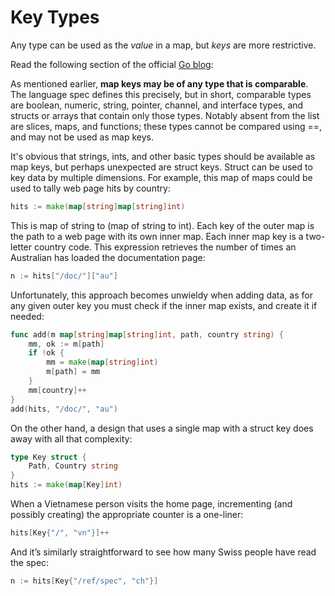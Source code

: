 # Key Types

Any type can be used as the *value* in a map, but *keys* are more restrictive.

Read the following section of the official [Go blog](https://go.dev/blog/maps):

As mentioned earlier, **map keys may be of any type that is comparable**. The language spec defines this precisely, but in short, comparable types are boolean, numeric, string, pointer, channel, and interface types, and structs or arrays that contain only those types. Notably absent from the list are slices, maps, and functions; these types cannot be compared using ==, and may not be used as map keys.

It's obvious that strings, ints, and other basic types should be available as map keys, but perhaps unexpected are struct keys. Struct can be used to key data by multiple dimensions. For example, this map of maps could be used to tally web page hits by country:

```go
hits := make(map[string]map[string]int)
```

This is map of string to (map of string to int). Each key of the outer map is the path to a web page with its own inner map. Each inner map key is a two-letter country code. This expression retrieves the number of times an Australian has loaded the documentation page:

```go
n := hits["/doc/"]["au"]
```

Unfortunately, this approach becomes unwieldy when adding data, as for any given outer key you must check if the inner map exists, and create it if needed:

```go
func add(m map[string]map[string]int, path, country string) {
    mm, ok := m[path]
    if !ok {
        mm = make(map[string]int)
        m[path] = mm
    }
    mm[country]++
}
add(hits, "/doc/", "au")
```

On the other hand, a design that uses a single map with a struct key does away with all that complexity:

```go
type Key struct {
    Path, Country string
}
hits := make(map[Key]int)
```

When a Vietnamese person visits the home page, incrementing (and possibly creating) the appropriate counter is a one-liner:

```go
hits[Key{"/", "vn"}]++
```

And it’s similarly straightforward to see how many Swiss people have read the spec:

```go
n := hits[Key{"/ref/spec", "ch"}]
```
